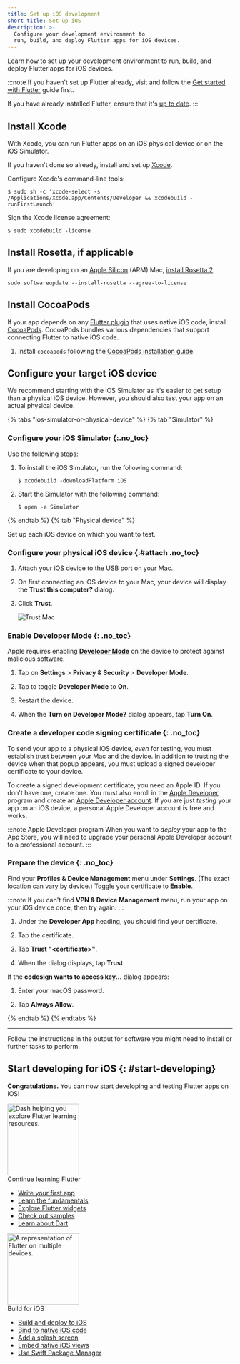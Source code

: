 ```yaml
---
title: Set up iOS development
short-title: Set up iOS
description: >-
  Configure your development environment to
  run, build, and deploy Flutter apps for iOS devices.
---
```


Learn how to set up your development environment
to run, build, and deploy Flutter apps for iOS devices.

:::note
If you haven't set up Flutter already,
visit and follow the [Get started with Flutter][] guide first.

If you have already installed Flutter,
ensure that it's [up to date][].
:::

[Get started with Flutter]: /get-started/install
[up to date]: /install/upgrade

## Install Xcode

With Xcode, you can run Flutter apps on
an iOS physical device or on the iOS Simulator.

If you haven't done so already,
install and set up [Xcode][].

[Xcode]: https://developer.apple.com/xcode/

Configure Xcode's command-line tools:

```console
$ sudo sh -c 'xcode-select -s /Applications/Xcode.app/Contents/Developer && xcodebuild -runFirstLaunch'
```

Sign the Xcode license agreement:

```console
$ sudo xcodebuild -license
```

## Install Rosetta, if applicable

If you are developing on an [Apple Silicon][] (ARM) Mac,
[install Rosetta 2][].

```console
sudo softwareupdate --install-rosetta --agree-to-license
```

[Apple Silicon]: https://support.apple.com/en-us/116943
[install Rosetta 2]: https://support.apple.com/en-us/102527

## Install CocoaPods

If your app depends on any [Flutter plugin][]
that uses native iOS code,
install [CocoaPods][cocoapods].
CocoaPods bundles various dependencies that
support connecting Flutter to native iOS code.

1. Install `cocoapods` following the
   [CocoaPods installation guide][cocoapods].

[cocoapods]: https://guides.cocoapods.org/using/getting-started.html#installation
[Flutter plugin]: /packages-and-plugins/developing-packages#types

## Configure your target iOS device

We recommend starting with the iOS Simulator as
it's easier to get setup than a physical iOS device.
However, you should also test your app on an actual
physical device.

{% tabs "ios-simulator-or-physical-device" %}
{% tab "Simulator" %}

### Configure your iOS Simulator {:.no_toc}

Use the following steps:

1. To install the iOS Simulator, run the following command:

    ```console
    $ xcodebuild -downloadPlatform iOS
    ```

1. Start the Simulator with the following command:

    ```console
    $ open -a Simulator
    ```

{% endtab %}
{% tab "Physical device" %}

Set up each iOS device on which you want to test.

### Configure your physical iOS device {:#attach .no_toc}

1. Attach your iOS device to the USB port on your Mac.

1. On first connecting an iOS device to your Mac,
   your device will display the **Trust this computer?** dialog.

1. Click **Trust**.

   ![Trust Mac][]

### Enable Developer Mode {: .no_toc}

Apple requires enabling **[Developer Mode][]**
on the device to protect against malicious software.

1. Tap on **Settings** <span aria-label="and then">></span>
   **Privacy & Security** <span aria-label="and then">></span>
   **Developer Mode**.

1. Tap to toggle **Developer Mode** to **On**.

1. Restart the device.

1. When the **Turn on Developer Mode?** dialog appears,
   tap **Turn On**.

### Create a developer code signing certificate {: .no_toc}

To send your app to a physical iOS device,
_even_ for testing, you must establish trust
between your Mac and the device.
In addition to trusting the device when that
popup appears, you must upload a signed
developer certificate to your device.

To create a signed development certificate,
you need an Apple ID.
If you don't have one, create one.
You must also enroll in the [Apple Developer][] program
and create an [Apple Developer account][]. If you
are just _testing_ your app on an iOS device,
a personal Apple Developer account is free and works.

:::note Apple Developer program
When you want to _deploy_ your app to the
App Store, you will need to upgrade your
personal Apple Developer account to
a professional account.
:::

### Prepare the device {: .no_toc}

Find your **Profiles & Device Management** menu under
**Settings**. (The exact location can vary by device.)
Toggle your certificate to **Enable**.

:::note
If you can't find **VPN & Device Management** menu,
run your app on your iOS device once, then try again.
:::

1. Under the **Developer App** heading,
   you should find your certificate.

1. Tap the certificate.

1. Tap **Trust "&lt;certificate&gt;"**.

1. When the dialog displays, tap **Trust**.

If the **codesign wants to access key...** dialog appears:

1. Enter your macOS password.

1. Tap **Always Allow**.

[Trust Mac]: /assets/images/docs/setup/trust-computer.png
[Developer Mode]: {{site.apple-dev}}/documentation/xcode/enabling-developer-mode-on-a-device
[Apple Developer]: {{site.apple-dev}}/programs/
[Apple Developer account]: {{site.apple-dev}}/account

{% endtab %}
{% endtabs %}

---


Follow the instructions in the output for software
you might need to install or further tasks to perform.

## Start developing for iOS {: #start-developing}

**Congratulations.**
You can now start developing and testing Flutter apps on iOS!

<div class="card-grid link-cards">
  <div class="card filled-card list-card">
    <div class="card-leading">
      <img src="/assets/images/decorative/pointing-the-way.png" height="160" aria-hidden="true" alt="Dash helping you explore Flutter learning resources.">
    </div>
    <div class="card-header">
      <span class="card-title">Continue learning Flutter</span>
    </div>
    <div class="card-content">
      <ul>
        <li>
          <a class="text-button" href="/get-started/codelab">Write your first app</a>
        </li>
        <li>
          <a class="text-button" href="/get-started/fundamentals">Learn the fundamentals</a>
        </li>
        <li>
          <a class="text-button" href="https://www.youtube.com/watch?v=b_sQ9bMltGU&list=PLjxrf2q8roU23XGwz3Km7sQZFTdB996iG">Explore Flutter widgets</a>
        </li>
        <li>
          <a class="text-button" href="/reference/learning-resources">Check out samples</a>
        </li>
        <li>
          <a class="text-button" href="/resources/bootstrap-into-dart">Learn about Dart</a>
        </li>
      </ul>
    </div>
  </div>
  <div class="card filled-card list-card">
    <div class="card-leading">
      <img src="/assets/images/decorative/flutter-on-phone.svg" height="160" aria-hidden="true" alt="A representation of Flutter on multiple devices.">
    </div>
    <div class="card-header">
      <span class="card-title">Build for iOS</span>
    </div>
    <div class="card-content">
      <ul>
        <li>
          <a class="text-button" href="/deployment/ios">Build and deploy to iOS</a>
        </li>
        <li>
          <a class="text-button" href="/platform-integration/ios/c-interop">Bind to native iOS code</a>
        </li>
        <li>
          <a class="text-button" href="/platform-integration/android/splash-screen">Add a splash screen</a>
        </li>
        <li>
          <a class="text-button" href="/platform-integration/ios/platform-views">Embed native iOS views</a>
        </li>
        <li>
          <a class="text-button" href="/packages-and-plugins/swift-package-manager/for-app-developers">Use Swift Package Manager</a>
        </li>
      </ul>
    </div>
  </div>
</div>

